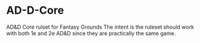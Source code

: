 # AD-D-Core
AD&amp;D Core rulset for Fantasy Grounds
The intent is the ruleset should work with both 1e and 2e AD&D since they are practically the same game.
